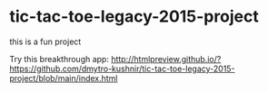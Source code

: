 # tic-tac-toe-legacy-2015-project
this is a fun project


Try this breakthrough app: http://htmlpreview.github.io/?https://github.com/dmytro-kushnir/tic-tac-toe-legacy-2015-project/blob/main/index.html
